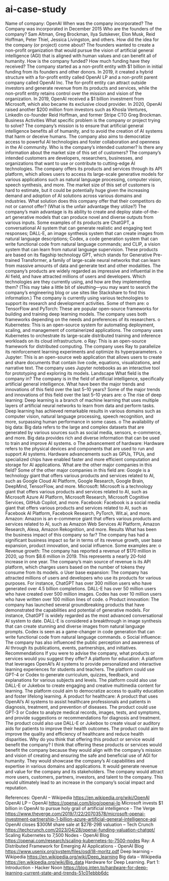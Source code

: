 # ai-case-study
Name of company: OpenAI
When was the company incorporated? The Company was incorporated in December 2015
Who are the founders of the company? Sam Altman, Greg Brockman, Ilya Sutskever, Elon Musk, Reid Hoffman, Peter Thiel, Jessica Livingston, and others.
How did the idea for the company (or project) come about? The founders wanted to create a non-profit organization that would pursue the vision of artificial general intelligence (AGI) that is aligned with human values and can benefit all of humanity.
How is the company funded? How much funding have they received? The company started as a non-profit entity with $1 billion in initial funding from its founders and other donors. In 2019, it created a hybrid structure with a for-profit entity called OpenAI LP and a non-profit parent company called OpenAI Inc. The for-profit entity can attract outside investors and generate revenue from its products and services, while the non-profit entity retains control over the mission and vision of the organization. In 2019, OpenAI received a $1 billion investment from Microsoft, which also became its exclusive cloud provider. In 2020, OpenAI raised another $200 million from investors such as Khosla Ventures, LinkedIn co-founder Reid Hoffman, and former Stripe CTO Greg Brockman.
Business Activities
What specific problem is the company or project trying to solve? The company’s mission is to ensure that artificial general intelligence benefits all of humanity, and to avoid the creation of AI systems that harm or deceive humans. The company also aims to democratize access to powerful AI technologies and foster collaboration and openness in the AI community.
Who is the company’s intended customer? Is there any information about the market size of this set of customers? The company’s intended customers are developers, researchers, businesses, and organizations that want to use or contribute to cutting-edge AI technologies. The company offers its products and services through its API platform, which allows users to access its large-scale generative models for various applications such as natural language processing, computer vision, speech synthesis, and more. The market size of this set of customers is hard to estimate, but it could be potentially huge given the increasing demand and adoption of AI solutions across various domains and industries.
What solution does this company offer that their competitors do not or cannot offer? (What is the unfair advantage they utilize?) The company’s main advantage is its ability to create and deploy state-of-the-art generative models that can produce novel and diverse outputs from various inputs. Some examples of its products are ChatGPT, a conversational AI system that can generate realistic and engaging text responses; DALL-E, an image synthesis system that can create images from natural language descriptions; Codex, a code generation system that can write functional code from natural language commands; and CLIP, a vision system that can learn from natural language supervision. These products are based on its flagship technology GPT, which stands for Generative Pre-trained Transformer, a family of large-scale neural networks that can learn from massive amounts of data and generate text and other modalities. The company’s products are widely regarded as impressive and influential in the AI field, and have attracted millions of users and developers.
Which technologies are they currently using, and how are they implementing them? (This may take a little bit of sleuthing—you may want to search the company’s engineering blog or use sites like Stackshare to find this information.) The company is currently using various technologies to support its research and development activities. Some of them are:
o	TensorFlow and PyTorch: These are popular open-source frameworks for building and training deep learning models. The company uses both frameworks depending on the needs and preferences of its researchers.
o	Kubernetes: This is an open-source system for automating deployment, scaling, and management of containerized applications. The company uses Kubernetes to orchestrate its large-scale distributed training and inference workloads on its cloud infrastructure.
o	Ray: This is an open-source framework for distributed computing. The company uses Ray to parallelize its reinforcement learning experiments and optimize its hyperparameters.
o	Jupyter: This is an open-source web application that allows users to create and share documents that contain live code, equations, visualizations, and narrative text. The company uses Jupyter notebooks as an interactive tool for prototyping and exploring its models.
Landscape
What field is the company in? The company is in the field of artificial intelligence, specifically artificial general intelligence.
What have been the major trends and innovations of this field over the last 5–10 years? Some of the major trends and innovations of this field over the last 5–10 years are:
o	The rise of deep learning: Deep learning is a branch of machine learning that uses multiple layers of artificial neural networks to learn from data and perform tasks. Deep learning has achieved remarkable results in various domains such as computer vision, natural language processing, speech recognition, and more, surpassing human performance in some cases.
o	The availability of big data: Big data refers to the large and complex datasets that are generated by various sources such as social media, sensors, e-commerce, and more. Big data provides rich and diverse information that can be used to train and improve AI systems.
o	The advancement of hardware: Hardware refers to the physical devices and components that are used to run and support AI systems. Hardware advancements such as GPUs, TPUs, and specialized chips have enabled faster and more efficient computation and storage for AI applications.
What are the other major companies in this field? Some of the other major companies in this field are:
Google is a technology giant that offers various products and services related to AI, such as Google Cloud AI Platform, Google Research, Google Brain, DeepMind, TensorFlow, and more.
Microsoft: Microsoft is a technology giant that offers various products and services related to AI, such as Microsoft Azure AI Platform, Microsoft Research, Microsoft Cognitive Services, GitHub Copilot, and more.
Facebook: Facebook is a social media giant that offers various products and services related to AI, such as Facebook AI Platform, Facebook Research, PyTorch, Wit.ai, and more.
Amazon: Amazon is an e-commerce giant that offers various products and services related to AI, such as Amazon Web Services AI Platform, Amazon Research, Alexa, Amazon Rekognition, and more.
Results
What has been the business impact of this company so far? The company has had a significant business impact so far in terms of its revenue growth, user base expansion, product innovation, and social influence. Some examples are:
o	Revenue growth: The company has reported a revenue of $170 million in 2020, up from $8.6 million in 2019. This represents a nearly 20-fold increase in one year. The company’s main source of revenue is its API platform, which charges users based on the number of tokens they consume from its models.
o	User base expansion: The company has attracted millions of users and developers who use its products for various purposes. For instance, ChatGPT has over 300 million users who have generated over 4.5 billion completions. DALL-E has over 50 million users who have created over 500 million images. Codex has over 10 million users who have written over 100 million lines of code.
o	Product innovation: The company has launched several groundbreaking products that have demonstrated the capabilities and potential of generative models. For instance, ChatGPT is widely regarded as the most advanced conversational AI system to date. DALL-E is considered a breakthrough in image synthesis that can create stunning and diverse images from natural language prompts. Codex is seen as a game-changer in code generation that can write functional code from natural language commands.
o	Social influence: The company has also influenced the public perception and awareness of AI through its publications, events, partnerships, and initiatives. 
Recommendations
If you were to advise the company, what products or services would you suggest they offer?
A platform for education: A platform that leverages OpenAI’s AI systems to provide personalized and interactive learning experiences for students and teachers. The platform could use GPT-4 or Codex to generate curriculum, quizzes, feedback, and explanations for various subjects and levels. The platform could also use DALL-E or Jukebox to create engaging and creative multimedia content for learning. The platform could aim to democratize access to quality education and foster lifelong learning.
A product for healthcare: A product that uses OpenAI’s AI systems to assist healthcare professionals and patients in diagnosis, treatment, and prevention of diseases. The product could use GPT-3 or Codex to analyze medical records, images, tests, and symptoms, and provide suggestions or recommendations for diagnosis and treatment. The product could also use DALL-E or Jukebox to create visual or auditory aids for patients to improve their health outcomes. The product could aim to improve the quality and efficiency of healthcare and reduce health disparities.
Why do you think that offering this product or service would benefit the company? I think that offering these products or services would benefit the company because they would align with the company’s mission and vision of creating and ensuring the safe and beneficial use of AGI for humanity. They would showcase the company’s AI capabilities and expertise in various domains and applications. It would generate revenue and value for the company and its stakeholders. The company would attract more users, customers, partners, investors, and talent to the company. This would ultimately lead to an increase in the company’s social impact and reputation.


References:
OpenAI – Wikipedia https://en.wikipedia.org/wiki/OpenAI
OpenAI LP – OpenAI https://openai.com/blog/openai-lp
Microsoft invests $1 billion in OpenAI to pursue holy grail of artificial intelligence - The Verge https://www.theverge.com/2019/7/22/20703578/microsoft-openai-investment-partnership-1-billion-azure-artificial-general-intelligence-agi
OpenAI closes $300M share sale at $27B-29B valuation – Tech Crunch https://techcrunch.com/2023/04/28/openai-funding-valuation-chatgpt/
Scaling Kubernetes to 7,500 Nodes - OpenAI Blog https://openai.com/research/scaling-kubernetes-to-7500-nodes
Ray: A Distributed Framework for Emerging AI Applications - OpenAI Blog https://www.usenix.org/system/files/osdi18-moritz.pdf
Deep learning – Wikipedia https://en.wikipedia.org/wiki/Deep_learning
Big data – Wikipedia https://en.wikipedia.org/wiki/Big_data
Hardware for Deep Learning. Part 1: Introduction - Hacker Noon https://blog.inten.to/hardware-for-deep-learning-current-state-and-trends-51c01ebbb6dc


